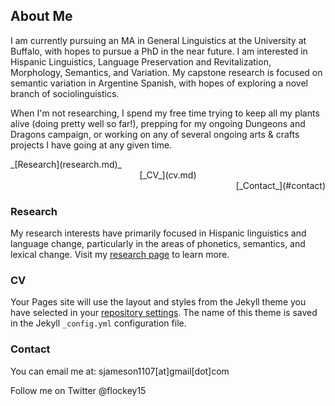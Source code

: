 ## About Me

I am currently pursuing an MA in General Linguistics at the University at Buffalo, with hopes to pursue a PhD in the near future. I am interested in Hispanic Linguistics, Language Preservation and Revitalization, Morphology, Semantics, and Variation. My capstone research is focused on semantic variation in Argentine Spanish, with hopes of exploring a novel branch of sociolinguistics. 

When I'm not researching, I spend my free time trying to keep all my plants alive (doing pretty well so far!), prepping for my ongoing Dungeons and Dragons campaign, or working on any of several ongoing arts & crafts projects I have going at any given time. 


<div align="left">_[Research](research.md)_ </div>
<div align="center">[_CV_](cv.md) </div>
<div align="right">[_Contact_](#contact) </div>


### Research

My research interests have primarily focused in Hispanic linguistics and language change, particularly in the areas of phonetics, semantics, and lexical change. Visit my [research page](research.md) to learn more. 


### CV

Your Pages site will use the layout and styles from the Jekyll theme you have selected in your [repository settings](https://github.com/sjamesonblowers/sjamesonblowers.github.io/settings/pages). The name of this theme is saved in the Jekyll `_config.yml` configuration file.

### Contact

You can email me at: sjameson1107[at]gmail[dot]com

Follow me on Twitter @flockey15
